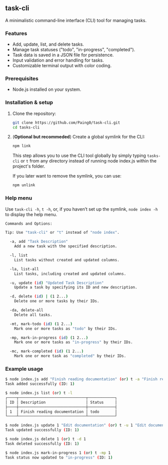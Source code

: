 ## task-cli

A minimalistic command-line interface (CLI) tool for managing tasks.

### Features

- Add, update, list, and delete tasks.
- Manage task statuses ("todo", "in-progress", "completed").
- Task data is saved in a JSON file for persistence.
- Input validation and error handling for tasks.
- Customizable terminal output with color coding.

### Prerequisites

- Node.js installed on your system.

### Installation & setup

1. Clone the repository:

   ```bash
   git clone https://github.com/Paing0/task-cli.git
   cd tasks-cli
   ```

2. (**Optional but recommeded**) Create a global symlink for the CLI:

   ```bash
   npm link
   ```

   This step allows you to use the CLI tool globally by simply typing `tasks-cli` or `t` from any directory instead of running node index.js
   within the project's folder.

   If you later want to remove the symlink, you can use:

   ```bash
   npm unlink
   ```

### Help menu

Use `task-cli -h`, `t -h`, or, if you haven’t set up the symlink, `node index
-h` to display the help menu.

```bash
Commands and Options:

Tip: Use "task-cli" or "t" instead of "node index".

  -a, add "Task Description"
    Add a new task with the specified description.

  -l, list
    List tasks without created and updated columns.

  -la, list-all
    List tasks, including created and updated columns.

  -u, update (id) "Updated Task Description"
    Update a task by specifying its ID and new description.

  -d, delete (id) | (1 2...)
    Delete one or more tasks by their IDs.

  -da, delete-all
    Delete all tasks.

  -mt, mark-todo (id) (1 2...)
    Mark one or more tasks as "todo" by their IDs.

  -mp, mark-in-progress (id) (1 2...)
    Mark one or more tasks as "in-progress" by their IDs.

  -mc, mark-completed (id) (1 2...)
    Mark one or more task as "completed" by their IDs.
```

### Example usage

```bash
$ node index.js add "Finish reading documentation" (or) t -a "Finish reading documentation"
Task added successfully (ID: 1)

$ node index.js list (or) t -l
┌────┬──────────────────────────────┬────────────┐
│ ID │ Description                  │ Status     │
├────┼──────────────────────────────┼────────────┤
│ 1  │ Finish reading documentation │ todo       │
└────┴──────────────────────────────┴────────────┘

$ node index.js update 1 "Edit documentation" (or) t -u 1 "Edit documentation"
Task updated successfully (ID: 1)

$ node index.js delete 1 (or) t -d 1
Task deleted successfully (ID: 1)

$ node index.js mark-in-progress 1 (or) t -mp 1
Task status now updated to "in-progress" (ID: 1)
```
